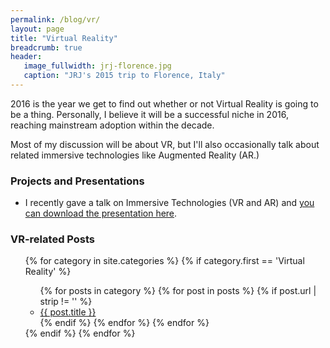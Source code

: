 ```yaml
---
permalink: /blog/vr/
layout: page
title: "Virtual Reality"
breadcrumb: true
header:
   image_fullwidth: jrj-florence.jpg
   caption: "JRJ's 2015 trip to Florence, Italy"
---
```


<p>2016 is the year we get to find out whether or not Virtual Reality is going to be a thing. Personally, I believe it will be a successful niche in 2016, reaching mainstream adoption within the decade. </p>
<p>Most of my discussion will be about VR, but I'll also occasionally talk about related immersive technologies like Augmented Reality (AR.)</p>

<h3>Projects and Presentations</h3>
<ul>
    <li>I recently gave a talk on Immersive Technologies (VR and AR) and <a href="/labs/ImmersiveTech-VR-AR/">you can download the presentation here</a>.</li>
</ul>

<h3>VR-related Posts</h3>
<ul>
{% for category in site.categories %}
  {% if category.first == 'Virtual Reality' %}
    <ul>
    {% for posts in category %}
      {% for post in posts %}
        {% if post.url | strip != '' %}
          <li><a href="{{ post.url }}"> {{ post.title }} </a></li>
        {% endif %}
      {% endfor %}
    {% endfor %}
    </ul>
  {% endif %}
{% endfor %}
</ul>
